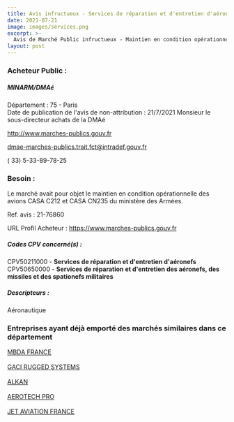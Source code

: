 ```yaml
---
title: Avis infructueux - Services de réparation et d'entretien d'aéronefs + autres services
date: 2021-07-21
image: images/services.png
excerpt: >-
  Avis de Marché Public infructueux - Maintien en condition opérationnelle des avions CASA du ministère des Armées.
layout: post
---
```


### Acheteur Public :
##### MINARM/DMAé
Département : 75 - Paris<br/>
Date de publication de l'avis de non-attribution : 21/7/2021
Monsieur le sous-directeur achats de la DMAé

http://www.marches-publics.gouv.fr

dmae-marches-publics.trait.fct@intradef.gouv.fr

( 33) 5-33-89-78-25
### Besoin :

Le marché avait pour objet le maintien en condition opérationnelle des avions CASA C212 et CASA CN235 du ministère des Armées.

Ref. avis : 21-76860

URL Profil Acheteur : https://www.marches-publics.gouv.fr

##### Codes CPV concerné(s) :
CPV50211000 - **Services de réparation et d'entretien d'aéronefs** <br/>
CPV50650000 - **Services de réparation et d'entretien des aéronefs, des missiles et des spationefs militaires** <br/>

##### Descripteurs :
Aéronautique <br/>

### Entreprises ayant déjà emporté des marchés similaires dans ce département
<a href="/entreprise-551/siren-378168470">MBDA FRANCE</a><br/><br/>
<a href="/entreprise-553/siren-388567380">GACI RUGGED SYSTEMS</a><br/><br/>
<a href="/entreprise-555/siren-403071988">ALKAN</a><br/><br/>
<a href="/entreprise-570/siren-519384671">AEROTECH PRO</a><br/><br/>
<a href="/entreprise-570/siren-521823088">JET AVIATION FRANCE</a><br/><br/>
